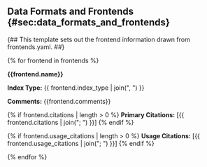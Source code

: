 ## Data Formats and Frontends {#sec:data_formats_and_frontends}

{##
This template sets out the frontend information drawn from frontends.yaml.
##}

{% for frontend in frontends %}

**{{frontend.name}}**

**Index Type:** {{ frontend.index_type | join(", ") }}

**Comments:** {{frontend.comments}}

{% if frontend.citations | length > 0 %}
**Primary Citations:** [{{ frontend.citations | join("; ") }}]
{% endif %}

{% if frontend.usage_citations | length > 0 %}
**Usage Citations:** [{{ frontend.usage_citations | join("; ") }}]
{% endif %}

{% endfor %}
